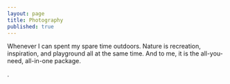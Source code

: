 ```yaml
---
layout: page
title: Photography
published: true
---
```


Whenever I can spent my spare time outdoors. Nature is recreation, inspiration, and playground all at the same time. And to me, it is the all-you-need, all-in-one package. 



.
